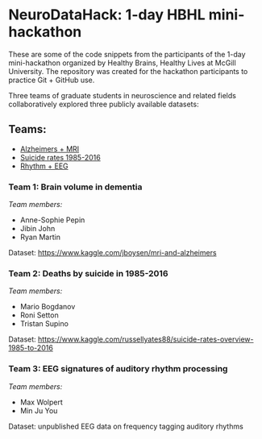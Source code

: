 # NeuroDataHack: 1-day HBHL mini-hackathon

These are some of the code snippets from the participants of the 1-day mini-hackathon organized by Healthy Brains, Healthy Lives at McGill University. The repository was created for the hackathon participants to practice Git + GitHub use.

Three teams of graduate students in neuroscience and related fields collaboratively explored three publicly available datasets:

## Teams:

- [Alzheimers + MRI](#team-1-brain-volume-in-dementia)
- [Suicide rates 1985-2016](#team-2-deaths-by-suicide-in-1985-2016)
- [Rhythm + EEG](#team-3-eeg-signatures-of-auditory-rhythm-processing)

### Team 1: Brain volume in dementia

*Team members:*
- Anne-Sophie Pepin
- Jibin John
- Ryan Martin

Dataset: https://www.kaggle.com/jboysen/mri-and-alzheimers 

### Team 2: Deaths by suicide in 1985-2016

*Team members:*
- Mario Bogdanov
- Roni Setton
- Tristan Supino

Dataset: https://www.kaggle.com/russellyates88/suicide-rates-overview-1985-to-2016

### Team 3: EEG signatures of auditory rhythm processing

*Team members:*
- Max Wolpert
- Min Ju You

Dataset: unpublished EEG data on frequency tagging auditory rhythms

